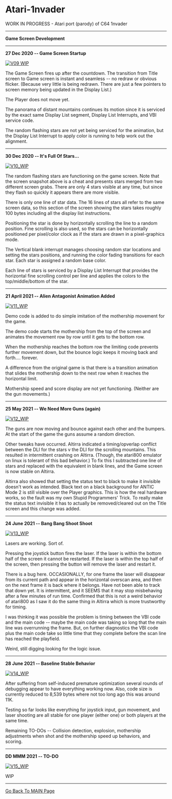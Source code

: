 # Atari-1nvader
WORK IN PROGRESS - Atari port (parody) of C64 1nvader

---

**Game Screen Development**

---

**27 Dec 2020 -- Game Screen Startup**

[![V09 WIP](https://github.com/kenjennings/Atari-1nvader/raw/master/pics/09-WIP-GameScreen.png)](https://github.com/kenjennings/Atari-1nvader/blob/master/README.md)

The Game Screen fires up after the countdown.   The transition from Title screen to Game screen is instant and seamless -- no redraw or obvious flicker.  (Because very little is being redrawn.  There are just a few pointers to screen memory being updated in the Display List.)    

The Player does not move yet.

The panorama of distant mountains continues its motion since it is serviced by the exact same Display List segment, Display List Interrupts, and VBI service code.

The random flashing stars are not yet being serviced for the animation, but the Display List Interrupt to apply color is running to help work out the alignment.

---

**30 Dec 2020 -- It's Full Of Stars...**

[![V10_WIP](https://github.com/kenjennings/Atari-1nvader/raw/master/pics/10-WIP-GameScreenPlusStars.png)](https://github.com/kenjennings/Atari-1nvader/blob/master/README.md)

The random flashing stars are functioning on the game screen.   Note that the screen snapshot above is a cheat and presents stars merged from two different screen grabs.  There are only 4 stars visible at any time, but since they flash so quickly it appears there are more visible.

There is only one line of star data. The 16 lines of stars all refer to the same screen data, so this section of the screen showing the stars takes roughly 100 bytes including all the display list instructions.   

Positioning the star is done by horizontally scrolling the line to a random position.  Fine scrolling is also used, so the stars can be horizontally positioned per pixel/color clock as if the stars are drawn in a pixel-graphics mode.  

The Vertical blank interrupt manages choosing random star locations and setting the stars positions, and running the color fading transitions for each star.  Each star is assigned a random base color.

Each line of stars is serviced by a Display List Interrupt that provides the horizontal fine scrolling control per line and applies the colors to the top/middle/bottom of the star.

---

**21 April 2021 -- Alien Antagonist Animation Added**

[![V11_WIP](https://github.com/kenjennings/Atari-1nvader/raw/master/pics/11-WIP-GameWithMothership.png)](https://github.com/kenjennings/Atari-1nvader/blob/master/README.md)

Demo code is added to do simple imitation of the mothership movement for the game.

The demo code starts the mothership from the top of the screen and animates the movement row by row until it gets to the bottom row.

When the mothership reaches the bottom row the limiting code prevents further movement down, but the bounce logic keeps it moving back and forth.... forever.

A difference from the original game is that there is a transition animation that slides the mothership down to the next row when it reaches the horizontal limit.
 
Mothership speed and score display are not yet functioning.  (Neither are the gun movements.)

---

**25 May 2021 -- We Need More Guns (again)**

[![V12_WIP](https://github.com/kenjennings/Atari-1nvader/raw/master/pics/12-WIP-GameWithMovingGuns.png)](https://github.com/kenjennings/Atari-1nvader/blob/master/README.md)

The guns are now moving and bounce against each other and the bumpers.  At the start of the game the guns assume a random direction.

Other tweaks have occurred.   Altirra indicated a timing/opverlap conflict between the DLI for the stars v the DLI for the scrolling mountains.  This resulted in intermittent crashing on Altirra.  (Though, the atari800 emulator on linux is tolerant of this bad behavior.)  To fix this I subtracted one line of stars and replaced with the equivalent in blank lines, and the Game screen is now stable on Altirra.

Altirra also showed that setting the status text to black to make it invisible doesn't work as intended.   Black text on a black background for ANTIC Mode 2 is still visible over the Player graphics.  This is how the real hardware works, so the fault was my own Stupid Programmers' Trick.  To really make the status text invisible it has to actually be removed/cleared out on the Title screen and this change was added. 

---

**24 June 2021 -- Bang Bang Shoot Shoot**

[![V13_WIP](https://github.com/kenjennings/Atari-1nvader/raw/master/pics/13-WIP-GameGunAndLaser.png)](https://github.com/kenjennings/Atari-1nvader/blob/master/README.md)

Lasers are working.   Sort of.

Pressing the joystick button fires the laser.  If the laser is within the bottom half of the screen it cannot be restarted.   If the laser is within the top half of the screen, then pressing the button will remove the laser and restart it.  

There is a bug here.   OCCASIONALLY, for one frame the laser will disappear from its current path  and  appear in the horizontal overscan area, and then on the next frame it is back where it belongs.   Have not been able to track that down yet.   It is intermittent, and it SEEMS that it may stop misbehaving  after a few minutes  of run time.   Confirmed that this is not a weird behavior of atari800 as I saw it do the same thing in Altirra which is more trustworthy for timing.

I was thinking it was possible the problem is timing between the VBI code and the main code -- maybe the main code was taking so long that the main line was overrunning the frame.  But, on further diagnostics the VBI code plus the main code take so little time that they complete before the scan line has reached the playfield.

Weird, still digging looking for the logic issue.

---

**28 June 2021 -- Baseline Stable Behavior**

[![V14_WIP](https://github.com/kenjennings/Atari-1nvader/raw/master/pics/14-WIP-GameGunAndLaserBaseline.png)](https://github.com/kenjennings/Atari-1nvader/blob/master/README.md)

After suffering from self-induced premature optimization several rounds of debugging appear to have everything working now.  Also, code size is currently reduced to 8,539 bytes where not too long ago this was around 11K.

Testing so far looks like everything for joystick input, gun movement, and laser shooting are all stable for one player (either one) or both players at the same time.

Remaining TO-DOs -- Collision detection, explosion, mothership adjustments when shot and the mothership speed up behaviors, and scoring.

---

**DD MMM 2021 -- TO-DO**

[![V15_WIP](https://github.com/kenjennings/Atari-1nvader/raw/master/pics/15-WIP-TO-DO.png)](https://github.com/kenjennings/Atari-1nvader/blob/master/README.md)

WIP

---

[ Go Back To MAIN Page ](https://github.com/kenjennings/Atari-1nvader/blob/master/README.md)
